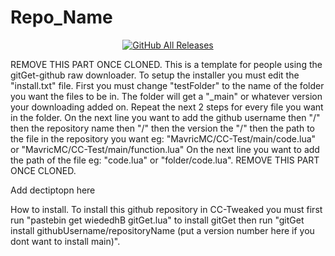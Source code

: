 # Repo_Name
<p align="center">
  <a href="https://github.com/MavricMC/CC-Test/releases/"><img src="https://img.shields.io/github/downloads/MavricMC/CC-Test/total.svg" alt="GitHub All Releases"/></a>
</p>

REMOVE THIS PART ONCE CLONED.
This is a template for people using the gitGet-github raw downloader.
To setup the installer you must edit the "install.txt" file.
First you must change "testFolder" to the name of the folder you want the files to be in.
The folder will get a "_main" or whatever version your downloading added on.
Repeat the next 2 steps for every file you want in the folder.
On the next line you want to add the github username then "/" then the repository name then "/" then the version the "/" then the path to the file in the repository you want eg: "MavricMC/CC-Test/main/code.lua" or "MavricMC/CC-Test/main/function.lua"
On the next line you want to add the path of the file eg: "code.lua" or "folder/code.lua".
REMOVE THIS PART ONCE CLONED.

Add dectiptopn here

How to install.
To install this github repository in CC-Tweaked you must first run "pastebin get wiededhB gitGet.lua" to install gitGet then run "gitGet install githubUsername/repositoryName (put a version number here if you dont want to install main)".
